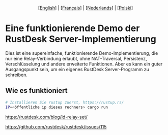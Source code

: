 <p align="center">
  [<a href="README.md">English</a>] | [<a href="README-FR.md">Français</a>] | [<a href="README-NL.md">Nederlands</a>] | [<a href="README-PL.md">Polski</a>]<br>
</p>

# Eine funktionierende Demo der RustDesk Server-Implementierung
Dies ist eine supereinfache, funktionierende Demo-Implementierung, die nur eine Relay-Verbindung erlaubt, ohne NAT-Traversal, Persistenz, Verschlüsselung und andere erweiterte Funktionen. Aber es kann ein guter Ausgangspunkt sein, um ein eigenes RustDesk Server-Programm zu schreiben.

## Wie es funktioniert
```bash
# Installieren Sie rustup zuerst, https://rustup.rs/
IP=<öffentliche ip dieses rechners> cargo run
```

https://rustdesk.com/blog/id-relay-set/

https://github.com/rustdesk/rustdesk/issues/115
